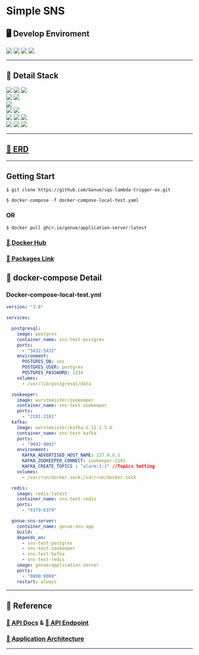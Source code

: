# Simple SNS

## 🖥️ Develop Enviroment
<img src="https://img.shields.io/badge/Java 11-1E8CBE?style=for-the-badge&logo=&logoColor=white">
<img src="https://img.shields.io/badge/springboot 2.7.1-6DB33F?style=for-the-badge&logo=SpringBoot&logoColor=white">
<img src="https://img.shields.io/badge/Gradle 2.7.1-02303A?style=for-the-badge&logo=Gradle&logoColor=white">
<img src="https://img.shields.io/badge/Intellij IDEA Ultimate-000000?style=for-the-badge&logo=Intellij IDEA&logoColor=white">

----

## 📂 Detail Stack
 
<img src="https://img.shields.io/badge/JAVA 11-3776AB?style=for-the-badge&logo=Java&logoColor=white">
<img src="https://img.shields.io/badge/Spring DATA JPA-6DB33F?style=for-the-badge&logo=Codeforces&logoColor=white">
<img src="https://img.shields.io/badge/Spring Security-6DB33F?style=for-the-badge&logo=SpringSecurity&logoColor=white">
<br>
<img src="https://img.shields.io/badge/PostgreSQL-4169E1?style=for-the-badge&logo=Postgresql&logoColor=white">
<img src="https://img.shields.io/badge/Redis-DC382D?style=for-the-badge&logo=Redis&logoColor=white">
<br>
<img src="https://img.shields.io/badge/Kafka-231F20?style=for-the-badge&logo=ApacheKafka&logoColor=white">
<br>
<img src="https://img.shields.io/badge/PostMan-FF6C37?style=for-the-badge&logo=Postman&logoColor=white">
<img src="https://img.shields.io/badge/Junit5-25A162?style=for-the-badge&logo=JUnit5&logoColor=white">
<br>
<img src="https://img.shields.io/badge/docker-2496ED?style=for-the-badge&logo=docker&logoColor=white">
<img src="https://img.shields.io/badge/AWS ECR-FF9900?style=for-the-badge&logo=Amazon EKS&logoColor=white">
<img src="https://img.shields.io/badge/AWS ECS-FF9900?style=for-the-badge&logo=Amazon ECS&logoColor=white">
<br>
<img src="https://img.shields.io/badge/Git-F05032?style=for-the-badge&logo=git&logoColor=white">
<img src="https://img.shields.io/badge/Github-181717?style=for-the-badge&logo=github&logoColor=white">
<img src="https://img.shields.io/badge/gitkraken-179287?style=for-the-badge&logo=gitkraken&logoColor=white">

----

## [🔗 ERD]()

----

## Getting Start
```shell
$ git clone https://github.com/Gonue/sqs-lambda-trigger-ex.git
```
```shell
$ docker-compose -f docker-compose-local-test.yaml
```

### OR

```shell
$ docker pull ghcr.io/gonue/application-server:latest
```

### [🔗 Docker Hub](https://hub.docker.com/repository/docker/gonue/application-server/general)
### [🔗 Packages Link](https://github.com/Gonue/sqs-lambda-trigger-ex/pkgs/container/application-server)

## 🐳 docker-compose Detail

### Docker-compose-local-test.yml
```yaml
version: "3.8"

services:

  postgresql:
    image: postgres
    container_name: sns-test-postgres
    ports:
      - "5432:5432"
    environment:
      POSTGRES_DB: sns
      POSTGRES_USER: postgres
      POSTGRES_PASSWORD: 1234
    volumes:
      - /var/lib/postgresql/data

  zookeeper:
    image: wurstmeister/zookeeper
    container_name: sns-test-zookeeper
    ports:
      - "2181:2181"
  kafka:
    image: wurstmeister/kafka:2.12-2.5.0
    container_name: sns-test-kafka
    ports:
      - "9092:9092"
    environment:
      KAFKA_ADVERTISED_HOST_NAME: 127.0.0.1
      KAFKA_ZOOKEEPER_CONNECT: zookeeper:2181
      KAFKA_CREATE_TOPICS : "alarm:1:1" //Topics Setting
    volumes:
      - /var/run/docker.sock:/var/run/docker.sock

  redis:
    image: redis:latest
    container_name: sns-test-redis
    ports:
      - "6379:6379"

  gonue-sns-server:
    container_name: gonue-sns-app
    build: .
    depends_on:
      - sns-test-postgres
      - sns-test-zookeeper
      - sns-test-kafka
      - sns-test-redis
    image: gonue/application-server
    ports:
      - "8080:8080"
    restart: always
```

----
## 📑 Reference

### [🔗 API Docs]() & [🔗 API Endpoint]()

### [🔗 Application Architecture]()

----







